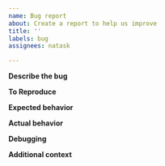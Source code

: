 ```yaml
---
name: Bug report
about: Create a report to help us improve
title: ''
labels: bug
assignees: natask

---
```


**Describe the bug**
<!-- A clear and concise description of what the bug is. -->

**To Reproduce**
<!-- Steps to reproduce the behavior:
1. Go to '...'
2. Click on '....'
3. Scroll down to '....'
4. See error
-->

**Expected behavior**
<!-- A clear and concise description of what you expected to happen. -->

**Actual behavior**
<!-- what happened instead -->

**Debugging**
<!-- include output of `gestures debug` and if relevent of `cat /proc/bus/input/devices`. you are welcome to remove any other device other than your touchpad/s/ and/or touchscreen/s. -->

**Additional context**
<!-- Add any other context about the problem here. -->
